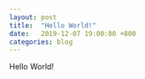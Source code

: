 ```yaml
---
layout: post
title:  "Hello World!"
date:   2019-12-07 19:00:00 +800
categories: blog
---
```


Hello World!